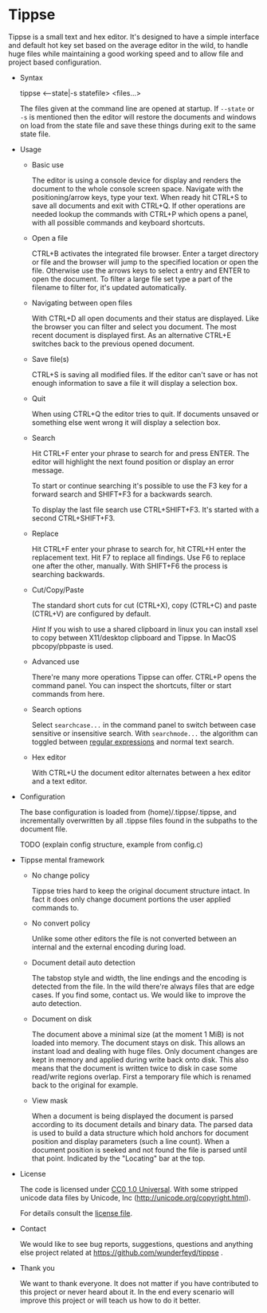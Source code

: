 Tippse
======

Tippse is a small text and hex editor. It's designed to have a simple interface and default hot key set based on the average editor in the wild, to handle huge files while maintaining a good working speed and to allow file and project based configuration.

* Syntax

  tippse <--state|-s statefile> <files...>

  The files given at the command line are opened at startup. If `--state` or `-s` is mentioned then the editor will restore the documents and windows on load from the state file and save these things during exit to the same state file.

* Usage

  * Basic use

    The editor is using a console device for display and renders the document to the whole console screen space. Navigate with the positioning/arrow keys, type your text. When ready hit CTRL+S to save all documents and exit with CTRL+Q. If other operations are needed lookup the commands with CTRL+P which opens a panel, with all possible commands and keyboard shortcuts.

  * Open a file

    CTRL+B activates the integrated file browser. Enter a target directory or file and the browser will jump to the specified location or open the file. Otherwise use the arrows keys to select a entry and ENTER to open the document. To filter a large file set type a part of the filename to filter for, it's updated automatically.

  * Navigating between open files

    With CTRL+D all open documents and their status are displayed. Like the browser you can filter and select you document. The most recent document is displayed first. As an alternative CTRL+E switches back to the previous opened document.

  * Save file(s)

    CTRL+S is saving all modified files. If the editor can't save or has not enough information to save a file it will display a selection box.

  * Quit

    When using CTRL+Q the editor tries to quit. If documents unsaved or something else went wrong it will display a selection box.

  * Search

    Hit CTRL+F enter your phrase to search for and press ENTER. The editor will highlight the next found position or display an error message.

    To start or continue searching it's possible to use the F3 key for a forward search and SHIFT+F3 for a backwards search.

    To display the last file search use CTRL+SHIFT+F3. It's started with a second CTRL+SHIFT+F3.

  * Replace

    Hit CTRL+F enter your phrase to search for, hit CTRL+H enter the replacement text. Hit F7 to replace all findings. Use F6 to replace one after the other, manually. With SHIFT+F6 the process is searching backwards.

  * Cut/Copy/Paste

    The standard short cuts for cut (CTRL+X), copy (CTRL+C) and paste (CTRL+V) are configured by default.

    *Hint* If you wish to use a shared clipboard in linux you can install xsel to copy between X11/desktop clipboard and Tippse. In MacOS pbcopy/pbpaste is used.

  * Advanced use

    There're many more operations Tippse can offer. CTRL+P opens the command panel. You can inspect the shortcuts, filter or start commands from here.

  * Search options

    Select `searchcase...` in the command panel to switch between case sensitive or insensitive search. With `searchmode...` the algorithm can toggled between [regular expressions](regex.md) and normal text search.

  * Hex editor

    With CTRL+U the document editor alternates between a hex editor and a text editor.

* Configuration

  The base configuration is loaded from (home)/.tippse/.tippse, and incrementally overwritten by all .tippse files found in the subpaths to the document file.

  TODO (explain config structure, example from config.c)

* Tippse mental framework

  * No change policy

    Tippse tries hard to keep the original document structure intact. In fact it does only change document portions the user applied commands to.

  * No convert policy

    Unlike some other editors the file is not converted between an internal and the external encoding during load.

  * Document detail auto detection

    The tabstop style and width, the line endings and the encoding is detected from the file. In the wild there're always files that are edge cases. If you find some, contact us. We would like to improve the auto detection.

  * Document on disk

    The document above a minimal size (at the moment 1 MiB) is not loaded into memory. The document stays on disk. This allows an instant load and dealing with huge files. Only document changes are kept in memory and applied during write back onto disk. This also means that the document is written twice to disk in case some read/write regions overlap. First a temporary file which is renamed back to the original for example.

  * View mask

    When a document is being displayed the document is parsed according to its document details and binary data. The parsed data is used to build a data structure which hold anchors for document position and display parameters (such a line count). When a document position is seeked and not found the file is parsed until that point. Indicated by the "Locating" bar at the top.

* License

  The code is licensed under [CC0 1.0 Universal](https://creativecommons.org/publicdomain/zero/1.0/legalcode). With some stripped unicode data files by Unicode, Inc (http://unicode.org/copyright.html).

  For details consult the [license file](../LICENSE.md).

* Contact

  We would like to see bug reports, suggestions, questions and anything else project related at https://github.com/wunderfeyd/tippse .

* Thank you

  We want to thank everyone. It does not matter if you have contributed to this project or never heard about it. In the end every scenario will improve this project or will teach us how to do it better.

